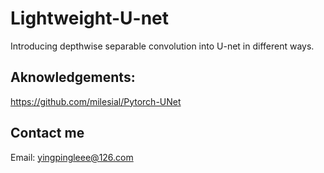 # Lightweight-U-net
Introducing depthwise separable convolution into U-net in different ways.

## Aknowledgements:
https://github.com/milesial/Pytorch-UNet

## Contact me

Email: yingpingleee@126.com
